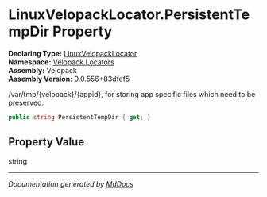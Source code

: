 ﻿<!--  
  <auto-generated>   
    The contents of this file were generated by a tool.  
    Changes to this file may be list if the file is regenerated  
  </auto-generated>   
-->

# LinuxVelopackLocator.PersistentTempDir Property

**Declaring Type:** [LinuxVelopackLocator](../index.md)  
**Namespace:** [Velopack.Locators](../../index.md)  
**Assembly:** Velopack  
**Assembly Version:** 0.0.556+83dfef5

 \/var\/tmp\/{velopack}\/{appid}, for storing app specific files which need to be preserved. 

```csharp
public string PersistentTempDir { get; }
```

## Property Value

string

___

*Documentation generated by [MdDocs](https://github.com/ap0llo/mddocs)*
